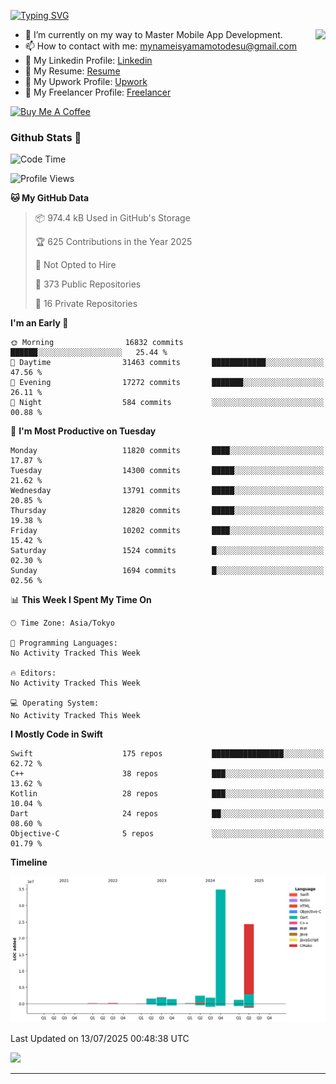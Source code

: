 
[![Typing SVG](https://readme-typing-svg.demolab.com/?lines=Thank+You+For+Visiting!!;You+Are+Welcome✨;I+am+Kyo+Yamamoto;Mobile+Developer)](https://git.io/typing-svg)
<p>
<img align="right" src="https://media.giphy.com/media/26ufdb3cYKwbRtYVW/giphy.gif" style="max-width:100%;" height="150px">

- 🌱 I’m currently on my way to Master Mobile App Development.
- 📫 How to contact with me: mynameisyamamotodesu@gmail.com
- 🔗 My Linkedin Profile: [Linkedin](https://www.linkedin.com/in/kyo-yamamoto-a2ab50239)
- 🔗 My Resume: [Resume](https://www.kickresume.com/cv/rNok4e/)
- 🔗 My Upwork Profile: [Upwork](https://www.upwork.com/freelancers/~01aa9115102bb4af25)
- 🔗 My Freelancer Profile: [Freelancer](https://www.freelancer.com/u/yamamotodesu)

<a href="https://www.buymeacoffee.com/kyoyamamoto" target="_blank"><img src="https://cdn.buymeacoffee.com/buttons/default-orange.png" alt="Buy Me A Coffee" height="41" width="174"></a>

### Github Stats 🥇 
<!--START_SECTION:waka-->
![Code Time](http://img.shields.io/badge/Code%20Time-1%2C125%20hrs%2046%20mins-blue)

![Profile Views](http://img.shields.io/badge/Profile%20Views-0-blue)

**🐱 My GitHub Data** 

> 📦 974.4 kB Used in GitHub's Storage 
 > 
> 🏆 625 Contributions in the Year 2025
 > 
> 🚫 Not Opted to Hire
 > 
> 📜 373 Public Repositories 
 > 
> 🔑 16 Private Repositories 
 > 
**I'm an Early 🐤** 

```text
🌞 Morning                16832 commits       ██████░░░░░░░░░░░░░░░░░░░   25.44 % 
🌆 Daytime                31463 commits       ████████████░░░░░░░░░░░░░   47.56 % 
🌃 Evening                17272 commits       ███████░░░░░░░░░░░░░░░░░░   26.11 % 
🌙 Night                  584 commits         ░░░░░░░░░░░░░░░░░░░░░░░░░   00.88 % 
```
📅 **I'm Most Productive on Tuesday** 

```text
Monday                   11820 commits       ████░░░░░░░░░░░░░░░░░░░░░   17.87 % 
Tuesday                  14300 commits       █████░░░░░░░░░░░░░░░░░░░░   21.62 % 
Wednesday                13791 commits       █████░░░░░░░░░░░░░░░░░░░░   20.85 % 
Thursday                 12820 commits       █████░░░░░░░░░░░░░░░░░░░░   19.38 % 
Friday                   10202 commits       ████░░░░░░░░░░░░░░░░░░░░░   15.42 % 
Saturday                 1524 commits        █░░░░░░░░░░░░░░░░░░░░░░░░   02.30 % 
Sunday                   1694 commits        █░░░░░░░░░░░░░░░░░░░░░░░░   02.56 % 
```


📊 **This Week I Spent My Time On** 

```text
🕑︎ Time Zone: Asia/Tokyo

💬 Programming Languages: 
No Activity Tracked This Week

🔥 Editors: 
No Activity Tracked This Week

💻 Operating System: 
No Activity Tracked This Week
```

**I Mostly Code in Swift** 

```text
Swift                    175 repos           ████████████████░░░░░░░░░   62.72 % 
C++                      38 repos            ███░░░░░░░░░░░░░░░░░░░░░░   13.62 % 
Kotlin                   28 repos            ███░░░░░░░░░░░░░░░░░░░░░░   10.04 % 
Dart                     24 repos            ██░░░░░░░░░░░░░░░░░░░░░░░   08.60 % 
Objective-C              5 repos             ░░░░░░░░░░░░░░░░░░░░░░░░░   01.79 % 
```



**Timeline**

![Lines of Code chart](https://raw.githubusercontent.com/YamamotoDesu/YamamotoDesu/main/assets/bar_graph.png)


 Last Updated on 13/07/2025 00:48:38 UTC
<!--END_SECTION:waka-->

![](https://github-profile-summary-cards.vercel.app/api/cards/profile-details?username=YamamotoDesu&theme=vue)

----
